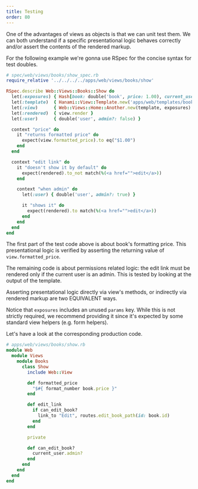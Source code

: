 ```yaml
---
title: Testing
order: 80
---
```


One of the advantages of views as objects is that we can unit test them.
We can both understand if a specific presentational logic behaves correctly and/or assert the contents of the rendered markup.

For the following example we're gonna use RSpec for the concise syntax for test doubles.

```ruby
# spec/web/views/books/show_spec.rb
require_relative '../../../../apps/web/views/books/show'

RSpec.describe Web::Views::Books::Show do
  let(:exposures) { Hash[book: double('book', price: 1.00), current_user: user, params: {}] }
  let(:template)  { Hanami::View::Template.new('apps/web/templates/books/show.html.erb') }
  let(:view)      { Web::Views::Home::Another.new(template, exposures) }
  let(:rendered)  { view.render }
  let(:user)      { double('user', admin?: false) }

  context "price" do
    it "returns formatted price" do
      expect(view.formatted_price).to eq("$1.00")
    end
  end

  context "edit link" do
    it "doesn't show it by default" do
      expect(rendered).to_not match(%(<a href="">edit</a>))
    end

    context "when admin" do
      let(:user) { double('user', admin?: true) }

      it "shows it" do
        expect(rendered).to match(%(<a href="">edit</a>))
      end
    end
  end
end
```

The first part of the test code above is about book's formatting price.
This presentational logic is verified by asserting the returning value of `view.formatted_price`.

The remaining code is about permissions related logic: the edit link must be rendered only if the current user is an admin.
This is tested by looking at the output of the template.

<p class="notice">
  Asserting presentational logic directly via view's methods, or indirectly via rendered markup are two EQUIVALENT ways.
</p>

Notice that `exposures` includes an unused `params` key.
While this is not strictly required,
we recommend providing it since it's expected by some standard view helpers (e.g. form helpers).

Let's have a look at the corresponding production code.

```ruby
# apps/web/views/books/show.rb
module Web
  module Views
    module Books
      class Show
        include Web::View

        def formatted_price
          "$#{ format_number book.price }"
        end

        def edit_link
          if can_edit_book?
            link_to "Edit", routes.edit_book_path(id: book.id)
          end
        end

        private

        def can_edit_book?
          current_user.admin?
        end
      end
    end
  end
end
```
